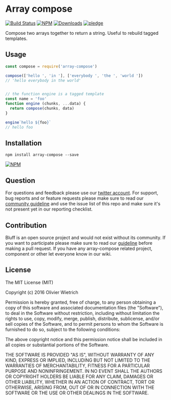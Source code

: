 # Array compose

  [![Build Status](https://travis-ci.org/bredele/array-compose.svg?branch=master)](https://travis-ci.org/bredele/array-compose)
  [![NPM](https://img.shields.io/npm/v/array-compose.svg)](https://www.npmjs.com/package/array-compose)
  [![Downloads](https://img.shields.io/npm/dm/array-compose.svg)](http://npm-stat.com/charts.html?package=array-compose)
  [![pledge](https://bredele.github.io/contributing-guide/community-pledge.svg)](https://github.com/bredele/contributing-guide/blob/master/guidelines.md)

Compose two arrays together to return a string. Useful to rebuild tagged templates.

## Usage

```js
const compose = require('array-compose')

compose(['hello ', 'in '], ['everybody ', 'the ', 'world '])
// 'hello everybody in the world'


// the function engine is a tagged template
const name = 'foo'
function engine (chunks, ...data) {
  return compose(chunks, data)
}

engine`hello ${foo}`
// hello foo
```

## Installation

```shell
npm install array-compose --save
```

[![NPM](https://nodei.co/npm/array-compose.png)](https://nodei.co/npm/array-compose/)


## Question

For questions and feedback please use our [twitter account](https://twitter.com/bredeleca). For support, bug reports and or feature requests please make sure to read our
<a href="https://github.com/bredele/contributing-guide/blob/master/guidelines.md" target="_blank">community guideline</a> and use the issue list of this repo and make sure it's not present yet in our reporting checklist.

## Contribution

Bluff is an open source project and would not exist without its community. If you want to participate please make sure to read our <a href="https://github.com/bredele/contributing-guide/blob/master/guidelines.md" target="_blank">guideline</a> before making a pull request. If you have any array-compose related project, component or other let everyone know in our wiki.

## License

The MIT License (MIT)

Copyright (c) 2016 Olivier Wietrich

Permission is hereby granted, free of charge, to any person obtaining a copy
of this software and associated documentation files (the "Software"), to deal
in the Software without restriction, including without limitation the rights
to use, copy, modify, merge, publish, distribute, sublicense, and/or sell
copies of the Software, and to permit persons to whom the Software is
furnished to do so, subject to the following conditions:

The above copyright notice and this permission notice shall be included in all
copies or substantial portions of the Software.

THE SOFTWARE IS PROVIDED "AS IS", WITHOUT WARRANTY OF ANY KIND, EXPRESS OR
IMPLIED, INCLUDING BUT NOT LIMITED TO THE WARRANTIES OF MERCHANTABILITY,
FITNESS FOR A PARTICULAR PURPOSE AND NONINFRINGEMENT. IN NO EVENT SHALL THE
AUTHORS OR COPYRIGHT HOLDERS BE LIABLE FOR ANY CLAIM, DAMAGES OR OTHER
LIABILITY, WHETHER IN AN ACTION OF CONTRACT, TORT OR OTHERWISE, ARISING FROM,
OUT OF OR IN CONNECTION WITH THE SOFTWARE OR THE USE OR OTHER DEALINGS IN THE
SOFTWARE.
